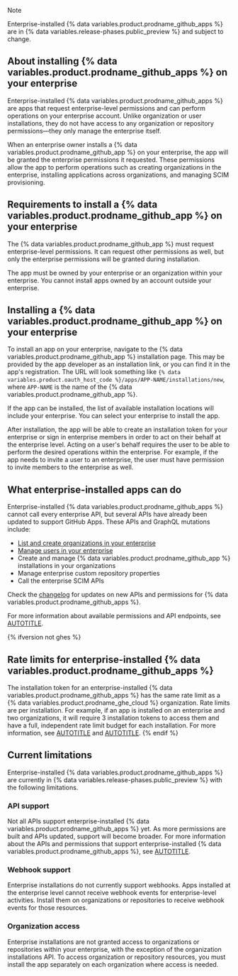 > [!NOTE]
> Enterprise-installed {% data variables.product.prodname_github_apps %} are in {% data variables.release-phases.public_preview %} and subject to change.

## About installing {% data variables.product.prodname_github_apps %} on your enterprise

Enterprise-installed {% data variables.product.prodname_github_apps %} are apps that request enterprise-level permissions and can perform operations on your enterprise account. Unlike organization or user installations, they do not have access to any organization or repository permissions—they only manage the enterprise itself.

When an enterprise owner installs a {% data variables.product.prodname_github_app %} on your enterprise, the app will be granted the enterprise permissions it requested. These permissions allow the app to perform operations such as creating organizations in the enterprise, installing applications across organizations, and managing SCIM provisioning.

## Requirements to install a {% data variables.product.prodname_github_app %} on your enterprise

The {% data variables.product.prodname_github_app %} must request enterprise-level permissions. It can request other permissions as well, but only the enterprise permissions will be granted during installation.

The app must be owned by your enterprise or an organization within your enterprise. You cannot install apps owned by an account outside your enterprise.

## Installing a {% data variables.product.prodname_github_app %} on your enterprise

To install an app on your enterprise, navigate to the {% data variables.product.prodname_github_app %} installation page. This may be provided by the app developer as an installation link, or you can find it in the app's registration. The URL will look something like `{% data variables.product.oauth_host_code %}/apps/APP-NAME/installations/new`, where `APP-NAME` is the name of the {% data variables.product.prodname_github_app %}.

If the app can be installed, the list of available installation locations will include your enterprise. You can select your enterprise to install the app.

After installation, the app will be able to create an installation token for your enterprise or sign in enterprise members in order to act on their behalf at the enterprise level. Acting on a user's behalf requires the user to be able to perform the desired operations within the enterprise. For example, if the app needs to invite a user to an enterprise, the user must have permission to invite members to the enterprise as well.

## What enterprise-installed apps can do

Enterprise-installed {% data variables.product.prodname_github_apps %} cannot call every enterprise API, but several APIs have already been updated to support GitHub Apps. These APIs and GraphQL mutations include:

* [List and create organizations in your enterprise](/graphql/reference/mutations#createenterpriseorganization)
* [Manage users in your enterprise](/graphql/reference/objects#enterprise)
* Create and manage {% data variables.product.prodname_github_app %} installations in your organizations
* Manage enterprise custom repository properties
* Call the enterprise SCIM APIs

Check the [changelog](https://github.blog/changelog/) for updates on new APIs and permissions for {% data variables.product.prodname_github_apps %}.

For more information about available permissions and API endpoints, see [AUTOTITLE](/rest/authentication/permissions-required-for-github-apps).

{% ifversion not ghes %}

## Rate limits for enterprise-installed {% data variables.product.prodname_github_apps %}

The installation token for an enterprise-installed {% data variables.product.prodname_github_apps %} has the same rate limit as a {% data variables.product.prodname_ghe_cloud %} organization. Rate limits are per installation. For example, if an app is installed on an enterprise and two organizations, it will require 3 installation tokens to access them and have a full, independent rate limit budget for each installation. For more information, see [AUTOTITLE](/rest/overview/rate-limits-for-the-rest-api) and [AUTOTITLE](/graphql/overview/resource-limitations).
{% endif %}

## Current limitations

Enterprise-installed {% data variables.product.prodname_github_apps %} are currently in {% data variables.release-phases.public_preview %} with the following limitations.

### API support

Not all APIs support enterprise-installed {% data variables.product.prodname_github_apps %} yet. As more permissions are built and APIs updated, support will become broader. For more information about the APIs and permissions that support enterprise-installed {% data variables.product.prodname_github_apps %}, see [AUTOTITLE](/rest/authentication/permissions-required-for-github-apps).

### Webhook support

Enterprise installations do not currently support webhooks. Apps installed at the enterprise level cannot receive webhook events for enterprise-level activities. Install them on organizations or repositories to receive webhook events for those resources.

### Organization access

Enterprise installations are not granted access to organizations or repositories within your enterprise, with the exception of the organization installations API. To access organization or repository resources, you must install the app separately on each organization where access is needed.
